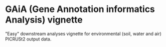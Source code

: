 # GAiA (Gene Annotation informatics Analysis) vignette
"Easy" downstream analyses vignette for environmental (soil, water and air) PICRUSt2 output data.
